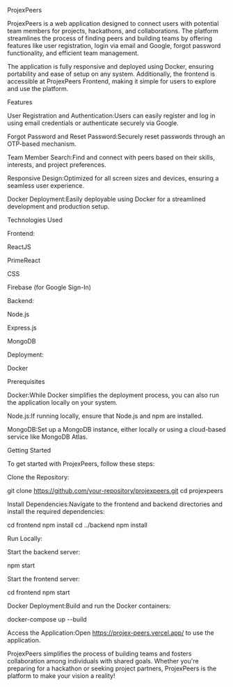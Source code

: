 ProjexPeers

ProjexPeers is a web application designed to connect users with potential team members for projects, hackathons, and collaborations. The platform streamlines the process of finding peers and building teams by offering features like user registration, login via email and Google, forgot password functionality, and efficient team management.

The application is fully responsive and deployed using Docker, ensuring portability and ease of setup on any system. Additionally, the frontend is accessible at ProjexPeers Frontend, making it simple for users to explore and use the platform.

Features

User Registration and Authentication:Users can easily register and log in using email credentials or authenticate securely via Google.

Forgot Password and Reset Password:Securely reset passwords through an OTP-based mechanism.

Team Member Search:Find and connect with peers based on their skills, interests, and project preferences.

Responsive Design:Optimized for all screen sizes and devices, ensuring a seamless user experience.

Docker Deployment:Easily deployable using Docker for a streamlined development and production setup.

Technologies Used

Frontend:

ReactJS

PrimeReact

CSS

Firebase (for Google Sign-In)

Backend:

Node.js

Express.js

MongoDB

Deployment:

Docker

Prerequisites

Docker:While Docker simplifies the deployment process, you can also run the application locally on your system.

Node.js:If running locally, ensure that Node.js and npm are installed.

MongoDB:Set up a MongoDB instance, either locally or using a cloud-based service like MongoDB Atlas.

Getting Started

To get started with ProjexPeers, follow these steps:

Clone the Repository:

git clone https://github.com/your-repository/projexpeers.git
cd projexpeers

Install Dependencies:Navigate to the frontend and backend directories and install the required dependencies:

cd frontend
npm install
cd ../backend
npm install

Run Locally:

Start the backend server:

npm start

Start the frontend server:

cd frontend
npm start

Docker Deployment:Build and run the Docker containers:

docker-compose up --build

Access the Application:Open https://projex-peers.vercel.app/ to use the application.

ProjexPeers simplifies the process of building teams and fosters collaboration among individuals with shared goals. Whether you're preparing for a hackathon or seeking project partners, ProjexPeers is the platform to make your vision a reality!

